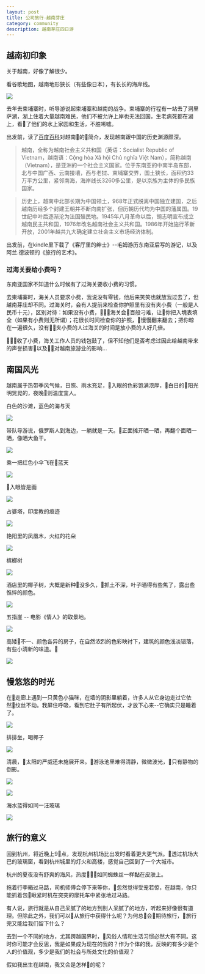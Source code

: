 ```yaml
---
layout: post
title: 公司旅行-越南芽庄
category: community
description: 越南芽庄四日游
---
```


## 越南初印象

关于越南，好像了解很少。

看谷歌地图，越南地形狭长（有些像日本），有长长的海岸线。

![](http://p319p95sa.bkt.clouddn.com/yazhuang/vietnam-map.png?imageMogr2/size-limit/2000k!)

去年去柬埔寨时，听导游说起柬埔寨和越南的战争。柬埔寨的行程有一站去了洞里萨湖，湖上住着大量越南难民，他们不被允许上岸也无法回国，生老病死都在湖上，看了他们的水上家园和生活，不胜唏嘘。

出发前，读了[百度百科](https://baike.baidu.com/item/%E8%B6%8A%E5%8D%97)对越南的简介，发现越南跟中国的历史渊源颇深。

> 越南，全称为越南社会主义共和国（英语：Socialist Republic of Vietnam，越南语：Cộng hòa Xã hội Chủ nghĩa Việt Nam），简称越南（Vietnam），是亚洲的一个社会主义国家。位于东南亚的中南半岛东部，北与中国广西、云南接壤，西与老挝、柬埔寨交界，国土狭长，面积约33万平方公里，紧邻南海，海岸线长3260多公里，是以京族为主体的多民族国家。

> 历史上，越南中北部长期为中国领土，968年正式脱离中国独立建国，之后越南历经多个封建王朝并不断向南扩张，但历朝历代均为中国的藩属国。19世纪中叶后逐渐沦为法国殖民地。1945年八月革命以后，胡志明宣布成立越南民主共和国，1976年改名越南社会主义共和国。1986年开始施行革新开放，2001年越共九大确定建立社会主义市场经济体制。

出发前，在kindle里下载了《客厅里的绅士》--毛姆游历东南亚后写的游记，以及阿兰.德波顿的《旅行的艺术》。


### 过海关要给小费吗？

东南亚国家不知道什么时候有了过海关要收小费的习惯。

去柬埔寨时，海关人员要求小费，我说没有零钱，他后来笑笑也就放我过去了，但越南芽庄却不同。过海关时，会有人提前来检查你护照里有没有夹小费（一般是人民币十元），区别对待：如果没有小费，海关会百般刁难，让你把入境表填全（如果有小费则无所谓）；花很长时间检查你的护照，慢慢翻来翻去；把你晾在一遍很久，没有夹小费的人过海关的时间是放小费的人好几倍。

收了小费，海关工作人员的钱包鼓了，但不知他们是否考虑过因此给越南带来的声誉损害以及对越南旅游业的影响...

## 南国风光

越南属于热带季风气候，日照、雨水充足，入眼的色彩饱满浓厚，白日的阳光明晃晃的，夜晚则温度宜人。

白色的沙滩，蓝色的海与天

![](http://p319p95sa.bkt.clouddn.com/yazhuang/beach.jpg?imageMogr2/size-limit/2000k!)

带队导游说，俄罗斯人到海边，一躺就是一天。正面摊开晒一晒，再翻个面晒一晒，像晒大鱼干。

![](http://p319p95sa.bkt.clouddn.com/yazhuang/girls-on-beach.jpg?imageMogr2/size-limit/2000k!)

乘一把红色小伞飞在蓝天

![](http://p319p95sa.bkt.clouddn.com/yazhuang/huaxiangsan.jpg?imageMogr2/size-limit/2000k!)

入眼皆是画

![](http://p319p95sa.bkt.clouddn.com/yazhuang/holy-by-sea.jpg?imageMogr2/size-limit/2000k!)

占婆塔，印度教的痕迹

![](http://p319p95sa.bkt.clouddn.com/yazhuang/tower-sculptures.jpg?imageMogr2/size-limit/2000k!)

艳阳里的凤凰木，火红的花朵

![](http://p319p95sa.bkt.clouddn.com/yazhuang/red-flower.jpg?imageMogr2/size-limit/2000k!)

槟榔树

![](http://p319p95sa.bkt.clouddn.com/yazhuang/luowangzi.jpg?imageMogr2/size-limit/2000k!)

酒店里的椰子树，大概是新种没多久，抓土不深，叶子晒得有些焦了，露出些憔悴的颜色。

![](http://p319p95sa.bkt.clouddn.com/yazhuang/coconut-trees.jpg?imageMogr2/size-limit/2000k!)

五指崖 -- 电影《情人》的取景地。

![](http://p319p95sa.bkt.clouddn.com/yazhuang/wuzhiya.jpg?imageMogr2/size-limit/2000k!)

高矮不一、颜色各异的房子，在自然浓烈的色彩映衬下，建筑的颜色浅淡错落，有些小清新的味道。

![](http://p319p95sa.bkt.clouddn.com/yazhuang/buildings.jpg?imageMogr2/size-limit/2000k!)

## 慢悠悠的时光

在走廊上遇到一只黄色小猫咪，在墙的阴影里躺着，许多人从它身边走过它依然纹丝不动。我屏住呼吸，看到它肚子有所起伏，才放下心来--它确实只是睡着了。

![](http://p319p95sa.bkt.clouddn.com/yazhuang/cat.jpg?imageMogr2/size-limit/2000k!)

排排坐，喝椰子

![](http://p319p95sa.bkt.clouddn.com/yazhuang/girls-coconut.jpg?imageMogr2/size-limit/2000k!)

清晨，太阳的严威还未施展开来。游泳池里难得清静，微微波光，只有静物的倒影。

![](http://p319p95sa.bkt.clouddn.com/yazhuang/morning-sea.jpg?imageMogr2/size-limit/2000k!)

![](http://p319p95sa.bkt.clouddn.com/yazhuang/rachel-by-sea.jpg?imageMogr2/size-limit/2000k!)

海水蓝得如同一汪玻璃

![](http://p319p95sa.bkt.clouddn.com/yazhuang/summer-beach.jpg?imageMogr2/size-limit/2000k!)

## 旅行的意义

回到杭州，将近晚上9点，发现杭州机场比出发时看着更大更气派。透过机场大巴的玻璃窗，看到杭州城里的灯火和高楼，感觉自己回到了一个大城市。

杭州的夏夜没有舒爽的海风，热度如同蜘蛛丝一样黏在皮肤上。

拖着行李箱过马路，司机师傅会停下来等你，忽然觉得受宠若惊，在越南，你只能抓着包瞅紧时机在突突的摩托车中紧张地过马路。

有人说，旅行就是从自己呆腻了的地方到别人呆腻了的地方，听起来好像很有道理。但除此之外，我们可以从旅行中获得什么呢？为何总会期待旅行，旅行完又能给我们留下什么？

去到一个不同的地方，尤其跨越国界时，风俗人情和生活习惯必然大有不同。这时你可能才会反思，我是如果成为现在的我的？作为个体的我，反映的有多少是个人的价值观，多少是我们的社会与所处文化的价值观？

假如我出生在越南，我又会是怎样的呢？





